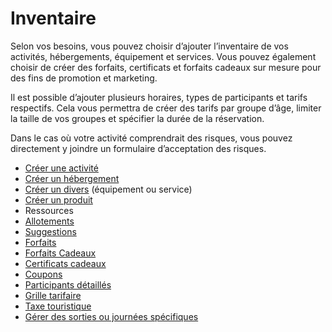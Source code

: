 # Inventaire

Selon vos besoins, vous pouvez choisir d’ajouter l’inventaire de vos activités, hébergements, équipement et services. Vous pouvez également choisir de créer des forfaits, certificats et forfaits cadeaux sur mesure pour des fins de promotion et marketing. 

Il est possible d’ajouter plusieurs horaires, types de participants et tarifs respectifs. Cela vous permettra de créer des tarifs par groupe d’âge, limiter la taille de vos groupes et spécifier la durée de la réservation. 

Dans le cas où votre activité comprendrait des risques, vous pouvez directement y joindre un formulaire d’acceptation des risques. 

* [Créer une activité](creer_une_activite.md)
* [Créer un hébergement](creer_un_hebergement.md)
* [Créer un divers](creer_un_divers.md) (équipement ou service)
* [Créer un produit](produits.md)
* Ressources
* [Allotements](allotements.md)
* [Suggestions](suggestions.md)
* [Forfaits](forfaits.md)
* [Forfaits Cadeaux](forfaits_cadeaux.md)
* [Certificats cadeaux](certificats_cadeaux.md)
* [Coupons](coupons.md)
* [Participants détaillés](detaillez_vos_participants.md)
* [Grille tarifaire](grille_tarifaire1.md)
* [Taxe touristique](taxe-touristique.md)
* [Gérer des sorties ou journées spécifiques](publier_des_sorties_ou_journees_specifiques.md)
